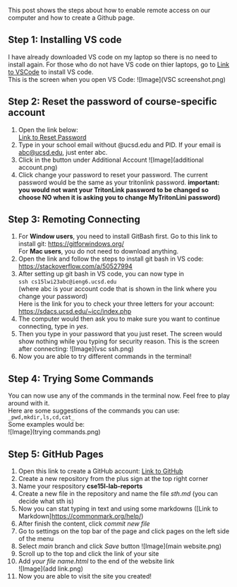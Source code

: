 This post shows the steps about how to enable remote access on our computer and how to create a Github page.

## Step 1: Installing VS code
I have already downloaded VS code on my laptop so there is no need to install again. For those who do not have VS code on thier laptops, go to [Link to VSCode](https://code.visualstudio.com/)
to install VS code.<br>
This is the screen when you open VS Code:
![Image](VSC screenshot.png)

## Step 2: Reset the password of course-specific account 
1. Open the link below:<br>
[Link to Reset Password](https://sdacs.ucsd.edu/~icc/index.php)
2. Type in your school email without @ucsd.edu and PID. If your email is abc@ucsd.edu, just enter abc.
3. Click in the button under Additional Account
![Image](additional account.png)
4. Click change your password to reset your password. The current password would be the same as your tritonlink password. 
__important: you would not want your TritonLink password to be changed so choose NO when it is asking you to change MyTritonLini password)__

## Step 3: Remoting Connecting
1. For __Window users__, you need to install GitBash first. 
  Go to this link to install git: https://gitforwindows.org/<br>
  For __Mac users__, you do not need to download anything.
2. Open the link and follow the steps to install git bash in VS code: https://stackoverflow.com/a/50527994
3. After setting up git bash in VS code, you can now type in <br>
   `ssh cs15lwi23abc@ieng6.ucsd.edu` <br>
   (where abc is your account code that is shown in the link where you change your password)<br>
   Here is the link for you to check your three letters for your account: https://sdacs.ucsd.edu/~icc/index.php
4. The computer would then ask you to make sure you want to continue connecting, type in _yes_.
5. Then you type in your password that you just reset. The screen would show nothing while you typing for security reason.
This is the screen after connecting:
![Image](vsc ssh.png)
7. Now you are able to try different commands in the terminal!

## Step 4: Trying Some Commands
You can now use any of the commands in the terminal now. Feel free to play around with it. <br>
Here are some suggestions of the commands you can use:<br>
`_pwd,mkdir,ls,cd,cat_`<br>
Some examples would be: <br>
![Image](trying commands.png)

## Step 5: GitHub Pages
1. Open this link to create a GitHub account: [Link to GitHub](https://www.github.com/) <br>
2. Create a new repository from the plus sign at the top right corner
3. Name your respository __cse15l-lab-reports__
4. Create a new file in the repository and name the file _sth.md_ (you can decide what sth is)
5. Now you can stat typing in text and using some markdowns ([Link to Markdown]https://commonmark.org/help/)
6. After finish the content, click _commit new file_ 
7. Go to settings on the top bar of the page and click pages on the left side of the menu
8. Select _main_ branch and click _Save_ button
![Image](main website.png)
10. Scroll up to the top and click the link of your site
11. Add _your file name.html_ to the end of the website link <br>
![Image](add link.png)
12. Now you are able to visit the site you created!



